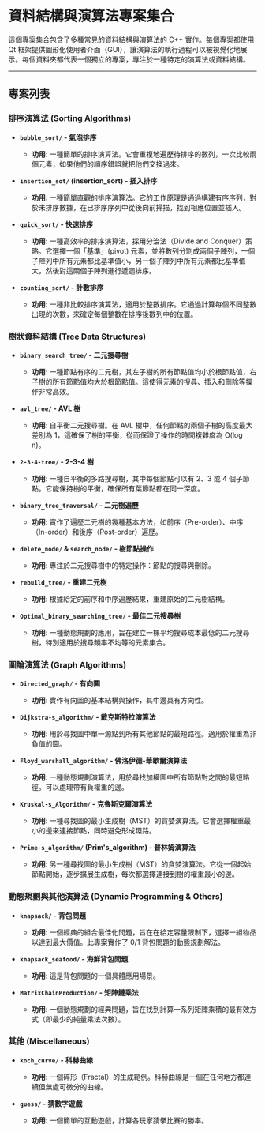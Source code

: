 # 資料結構與演算法專案集合

這個專案集合包含了多種常見的資料結構與演算法的 C++ 實作。每個專案都使用 Qt 框架提供圖形化使用者介面（GUI），讓演算法的執行過程可以被視覺化地展示。每個資料夾都代表一個獨立的專案，專注於一種特定的演算法或資料結構。

---

## 專案列表

### 排序演算法 (Sorting Algorithms)

-   **`bubble_sort/` - 氣泡排序**
    -   **功用**: 一種簡單的排序演算法。它會重複地遍歷待排序的數列，一次比較兩個元素，如果他們的順序錯誤就把他們交換過來。

-   **`insertion_sot/` (insertion_sort) - 插入排序**
    -   **功用**: 一種簡單直觀的排序演算法。它的工作原理是通過構建有序序列，對於未排序數據，在已排序序列中從後向前掃描，找到相應位置並插入。

-   **`quick_sort/` - 快速排序**
    -   **功用**: 一種高效率的排序演算法，採用分治法（Divide and Conquer）策略。它選擇一個「基準」(pivot) 元素，並將數列分割成兩個子陣列，一個子陣列中所有元素都比基準值小，另一個子陣列中所有元素都比基準值大，然後對這兩個子陣列進行遞迴排序。

-   **`counting_sort/` - 計數排序**
    -   **功用**: 一種非比較排序演算法，適用於整數排序。它通過計算每個不同整數出現的次數，來確定每個整數在排序後數列中的位置。

### 樹狀資料結構 (Tree Data Structures)

-   **`binary_search_tree/` - 二元搜尋樹**
    -   **功用**: 一種節點有序的二元樹，其左子樹的所有節點值均小於根節點值，右子樹的所有節點值均大於根節點值。這使得元素的搜尋、插入和刪除等操作非常高效。

-   **`avl_tree/` - AVL 樹**
    -   **功用**: 自平衡二元搜尋樹。在 AVL 樹中，任何節點的兩個子樹的高度最大差別為 1，這確保了樹的平衡，從而保證了操作的時間複雜度為 O(log n)。

-   **`2-3-4-tree/` - 2-3-4 樹**
    -   **功用**: 一種自平衡的多路搜尋樹，其中每個節點可以有 2、3 或 4 個子節點。它能保持樹的平衡，確保所有葉節點都在同一深度。

-   **`binary_tree_traversal/` - 二元樹遍歷**
    -   **功用**: 實作了遍歷二元樹的幾種基本方法，如前序（Pre-order）、中序（In-order）和後序（Post-order）遍歷。

-   **`delete_node/` & `search_node/` - 樹節點操作**
    -   **功用**: 專注於二元搜尋樹中的特定操作：節點的搜尋與刪除。

-   **`rebuild_tree/` - 重建二元樹**
    -   **功用**: 根據給定的前序和中序遍歷結果，重建原始的二元樹結構。

-   **`Optimal_binary_searching_tree/` - 最佳二元搜尋樹**
    -   **功用**: 一種動態規劃的應用，旨在建立一棵平均搜尋成本最低的二元搜尋樹，特別適用於搜尋頻率不均等的元素集合。

### 圖論演算法 (Graph Algorithms)

-   **`Directed_graph/` - 有向圖**
    -   **功用**: 實作有向圖的基本結構與操作，其中邊具有方向性。

-   **`Dijkstra-s_algorithm/` - 戴克斯特拉演算法**
    -   **功用**: 用於尋找圖中單一源點到所有其他節點的最短路徑。適用於權重為非負值的圖。

-   **`Floyd_warshall_algorithm/` - 佛洛伊德-華歇爾演算法**
    -   **功用**: 一種動態規劃演算法，用於尋找加權圖中所有節點對之間的最短路徑。可以處理帶有負權重的邊。

-   **`Kruskal-s_Algorithm/` - 克魯斯克爾演算法**
    -   **功用**: 一種尋找圖的最小生成樹（MST）的貪婪演算法。它會選擇權重最小的邊來連接節點，同時避免形成環路。

-   **`Prime-s_algorithm/` (Prim's_algorithm) - 普林姆演算法**
    -   **功用**: 另一種尋找圖的最小生成樹（MST）的貪婪演算法。它從一個起始節點開始，逐步擴展生成樹，每次都選擇連接到樹的權重最小的邊。

### 動態規劃與其他演算法 (Dynamic Programming & Others)

-   **`knapsack/` - 背包問題**
    -   **功用**: 一個經典的組合最佳化問題，旨在在給定容量限制下，選擇一組物品以達到最大價值。此專案實作了 0/1 背包問題的動態規劃解法。

-   **`knapsack_seafood/` - 海鮮背包問題**
    -   **功用**: 這是背包問題的一個具體應用場景。

-   **`MatrixChainProduction/` - 矩陣鏈乘法**
    -   **功用**: 一個動態規劃的經典問題，旨在找到計算一系列矩陣乘積的最有效方式（即最少的純量乘法次數）。

### 其他 (Miscellaneous)

-   **`koch_curve/` - 科赫曲線**
    -   **功用**: 一個碎形（Fractal）的生成範例。科赫曲線是一個在任何地方都連續但無處可微分的曲線。

-   **`guess/` - 猜數字遊戲**
    -   **功用**: 一個簡單的互動遊戲，計算各玩家猜拳比賽的勝率。
